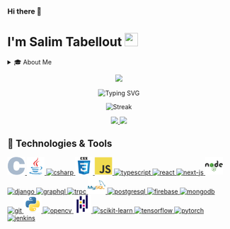 ### Hi there 👋
# I'm Salim Tabellout <img src="https://raw.githubusercontent.com/MartinHeinz/MartinHeinz/master/wave.gif" width="30px" height="30px" />


 

<details>
<summary>🎓 About Me</summary>

- 🏢 Founder Of SytConsulting & GreenArden
- 🚀 Software Engineer & Software Architecture, interested in Data Science & AI.
- 🌍 Passionate about learning
- 🎓 Master's in Software Engineering, Sorbonne University
- 📍 🇬🇧🇩🇿🇫🇷🇦🇪🇶🇦
- 📧 Contact: salimtabellout.pro@gmail.com



<label>Visitors :</label> <br>
![Visitor Count](https://profile-counter.glitch.me/TSM540/count.svg)

</details>





<p align="center">
<img src="https://i.pinimg.com/originals/de/7b/d6/de7bd6a32ee6aba8ab6da671aa4df54b.gif">
</p>

<p align="center">
<img src="http://readme-typing-svg.herokuapp.com?font=Fira+Code&pause=1000&color=64FFDA&center=true&vCenter=true&width=500&lines=Full+Stack+Web+and+Mobile+Developper+💻;Sorbonne+University+Software+Engineer+🖊️;Love's+Coding+in+General" alt="Typing SVG" />
</p>

<p align="center">
  <img src="https://github-readme-streak-stats.herokuapp.com/?user=TSM540&show_icons=true&theme=github_dark&hide_border=true" alt="Streak" style="width: 95%;" />
</p>
<p align="center">
<a href="https://github.com/TSM540">
	<picture>
	<source
		srcset="https://github-readme-stats.vercel.app/api?username=TSM540&show_icons=true&theme=github_light&hide_border=true&bg_color=00000000"
		media="(prefers-color-scheme: light)"
	/>
	<img src="https://github-readme-stats.vercel.app/api?username=TSM540&show_icons=true&theme=github_dark&hide_border=true&bg_color=00000000">
	</picture>
</a>
<a href="https://github.com/TSM540">
	<picture>
	<source
		srcset="https://github-readme-stats.vercel.app/api/top-langs?username=TSM540&show_icons=true&theme=github_dark&hide_border=true&bg_color=00000000&layout=compact&langs_count=8&hide=yacc&card_width=340px"
		media="(prefers-color-scheme: light)"
	/>
	<img src="https://github-readme-stats.vercel.app/api/top-langs?username=TSM540&show_icons=true&theme=github_dark&hide_border=true&bg_color=00000000&layout=compact&langs_count=8&hide=yacc,java&card_width=340px">
	</picture>
</a>
</p>






## 🔧 Technologies & Tools
<p align="left">
    <a href="https://www.cprogramming.com/" target="_blank" rel="noreferrer"> 
        <img src="https://raw.githubusercontent.com/devicons/devicon/master/icons/c/c-original.svg" alt="c" width="40" height="40"/> 
    </a>
    <a href="https://www.java.com" target="_blank" rel="noreferrer"> 
        <img src="https://raw.githubusercontent.com/devicons/devicon/master/icons/java/java-original.svg" alt="java" width="40" height="40"/> 
    </a> 
    <a href="https://www.w3schools.com/html/" target="_blank" rel="noreferrer"> 
        <img src="https://svg-files.pixelied.com/68248b17-19d6-4412-aa0d-8fc79d2c89b4/pixelied-hi.svg" alt="csharp" width="40" height="40"/> 
    </a> 
    <a href="https://www.w3schools.com/css/" target="_blank" rel="noreferrer"> 
        <img src="https://raw.githubusercontent.com/devicons/devicon/master/icons/css3/css3-original-wordmark.svg" alt="css3" width="40" height="40"/> 
    </a>
    <a href="https://developer.mozilla.org/en-US/docs/Web/JavaScript" target="_blank" rel="noreferrer"> 
        <img src="https://raw.githubusercontent.com/devicons/devicon/master/icons/javascript/javascript-original.svg" alt="javascript" width="40" height="40"/> 
    </a>  
    <a href="https://www.typescriptlang.org" target="_blank" rel="noreferrer"> 
        <img src="https://cdn.worldvectorlogo.com/logos/typescript.svg" alt="typescript" width="40" height="40"/> 
    </a>
    <a href="https://react.dev" target="_blank" rel="noreferrer"> 
        <img src="https://upload.wikimedia.org/wikipedia/commons/a/a7/React-icon.svg" alt="react" width="40" height="40"/> 
    </a>   
    <a href="https://nextjs.org" target="_blank" rel="noreferrer"> 
        <img src="https://www.svgrepo.com/show/354113/nextjs-icon.svg" alt="next-js" width="40" height="40"/> 
    </a>   
    <a href="https://nodejs.org" target="_blank" rel="noreferrer"> 
        <img src="https://raw.githubusercontent.com/devicons/devicon/master/icons/nodejs/nodejs-original-wordmark.svg" alt="nodejs" width="40" height="40"/> 
    </a> 
    <a href="https://www.djangoproject.com" target="_blank" rel="noreferrer"> 
        <img src="https://cdn.worldvectorlogo.com/logos/django.svg" alt="django" width="40" height="40"/> 
    </a> 
    <a href="https://graphql.org" target="_blank" rel="noreferrer"> 
        <img src="https://www.vectorlogo.zone/logos/graphql/graphql-icon.svg" alt="graphql" width="40" height="40"/> 
    </a> 
    <a href="https://trpc.io" target="_blank" rel="noreferrer"> 
        <img src="https://seeklogo.com/images/T/trpc-logo-741E01B855-seeklogo.com.png" alt="trpc" width="40" height="40"/> 
    </a> 
    <a href="https://www.mysql.com/" target="_blank" rel="noreferrer"> 
        <img src="https://raw.githubusercontent.com/devicons/devicon/master/icons/mysql/mysql-original-wordmark.svg" alt="mysql" width="40" height="40"/> 
    </a> 
    <a href="https://www.postgresql.org" target="_blank" rel="noreferrer"> 
        <img src="https://www.vectorlogo.zone/logos/postgresql/postgresql-icon.svg" alt="postgresql" width="40" height="40"/> 
    </a> 
    <a href="https://firebase.google.com/" target="_blank" rel="noreferrer"> 
        <img src="https://www.vectorlogo.zone/logos/firebase/firebase-icon.svg" alt="firebase" width="40" height="40"/> 
    </a> 
    <a href="https://www.mongodb.com" target="_blank" rel="noreferrer"> 
        <img src="https://www.vectorlogo.zone/logos/mongodb/mongodb-icon.svg" alt="mongodb" width="40" height="40"/> 
    </a> 
    <a href="https://git-scm.com/" target="_blank" rel="noreferrer"> 
        <img src="https://www.vectorlogo.zone/logos/git-scm/git-scm-icon.svg" alt="git" width="40" height="40"/> 
    </a>   
    <a href="https://www.python.org" target="_blank" rel="noreferrer"> 
        <img src="https://raw.githubusercontent.com/devicons/devicon/master/icons/python/python-original.svg" alt="python" width="40" height="40"/> 
    </a> 
    <a href="https://opencv.org/" target="_blank" rel="noreferrer"> 
        <img src="https://www.vectorlogo.zone/logos/opencv/opencv-icon.svg" alt="opencv" width="40" height="40"/> 
    </a>  
    <a href="https://pandas.pydata.org/" target="_blank" rel="noreferrer"> 
        <img src="https://raw.githubusercontent.com/devicons/devicon/2ae2a900d2f041da66e950e4d48052658d850630/icons/pandas/pandas-original.svg" alt="pandas" width="40" height="40"/> 
    </a> 
    <a href="https://scikit-learn.org/stable/" target="_blank" rel="noreferrer"> 
        <img src="https://logosdownload.com/logo/scikit-learn-logo.svg" alt="scikit-learn" width="40" height="40"/> 
    </a> 
    <a href="https://www.tensorflow.org" target="_blank" rel="noreferrer"> 
        <img src="https://www.vectorlogo.zone/logos/tensorflow/tensorflow-icon.svg" alt="tensorflow" width="40" height="40"/> 
    </a> 
    <a href="https://pytorch.org/" target="_blank" rel="noreferrer"> 
        <img src="https://www.vectorlogo.zone/logos/pytorch/pytorch-icon.svg" alt="pytorch" width="40" height="40"/> 
    </a> 
    <a href="https://www.jenkins.io" target="_blank" rel="noreferrer"> 
        <img src="https://upload.wikimedia.org/wikipedia/commons/e/e9/Jenkins_logo.svg" alt="jenkins" width="40" height="40"/> 
    </a> 
</p>

<!--
 is a ✨ _special_ ✨ repository because its `README.md` (this file) appears on your GitHub profile.

Here are some ideas to get you started:

- 🔭 I’m currently working on ...
- 🌱 I’m currently learning ...
- 👯 I’m looking to collaborate on ...
- 🤔 I’m looking for help with ...
- 💬 Ask me about ...
- 📫 How to reach me: ...
- 😄 Pronouns: ...
- ⚡ Fun fact: ...
-->
